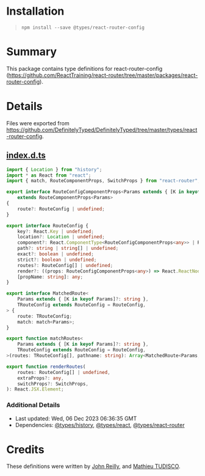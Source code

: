 # Installation
> `npm install --save @types/react-router-config`

# Summary
This package contains type definitions for react-router-config (https://github.com/ReactTraining/react-router/tree/master/packages/react-router-config).

# Details
Files were exported from https://github.com/DefinitelyTyped/DefinitelyTyped/tree/master/types/react-router-config.
## [index.d.ts](https://github.com/DefinitelyTyped/DefinitelyTyped/tree/master/types/react-router-config/index.d.ts)
````ts
import { Location } from "history";
import * as React from "react";
import { match, RouteComponentProps, SwitchProps } from "react-router";

export interface RouteConfigComponentProps<Params extends { [K in keyof Params]?: string } = {}>
    extends RouteComponentProps<Params>
{
    route?: RouteConfig | undefined;
}

export interface RouteConfig {
    key?: React.Key | undefined;
    location?: Location | undefined;
    component?: React.ComponentType<RouteConfigComponentProps<any>> | React.ComponentType | undefined;
    path?: string | string[] | undefined;
    exact?: boolean | undefined;
    strict?: boolean | undefined;
    routes?: RouteConfig[] | undefined;
    render?: ((props: RouteConfigComponentProps<any>) => React.ReactNode) | undefined;
    [propName: string]: any;
}

export interface MatchedRoute<
    Params extends { [K in keyof Params]?: string },
    TRouteConfig extends RouteConfig = RouteConfig,
> {
    route: TRouteConfig;
    match: match<Params>;
}

export function matchRoutes<
    Params extends { [K in keyof Params]?: string },
    TRouteConfig extends RouteConfig = RouteConfig,
>(routes: TRouteConfig[], pathname: string): Array<MatchedRoute<Params, TRouteConfig>>;

export function renderRoutes(
    routes: RouteConfig[] | undefined,
    extraProps?: any,
    switchProps?: SwitchProps,
): React.JSX.Element;

````

### Additional Details
 * Last updated: Wed, 06 Dec 2023 06:36:35 GMT
 * Dependencies: [@types/history](https://npmjs.com/package/@types/history), [@types/react](https://npmjs.com/package/@types/react), [@types/react-router](https://npmjs.com/package/@types/react-router)

# Credits
These definitions were written by [John Reilly](https://github.com/johnnyreilly), and [Mathieu TUDISCO](https://github.com/mathieutu).
